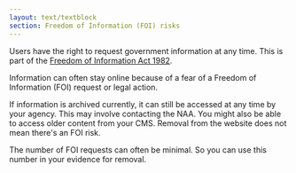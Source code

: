 ```yaml
---
layout: text/textblock
section: Freedom of Information (FOI) risks
---
```

Users have the right to request government information at any time. This is part of the [Freedom of Information Act 1982](https://www.oaic.gov.au/freedom-of-information/).

Information can often stay online because of a fear of a Freedom of Information (FOI) request or legal action.

If information is archived currently, it can still be accessed at any time by your agency. This may involve contacting the NAA. You might also be able to access older content from your CMS. Removal from the website does not mean there's an FOI risk.

The number of FOI requests can often be minimal. So you can use this number in your evidence for removal.